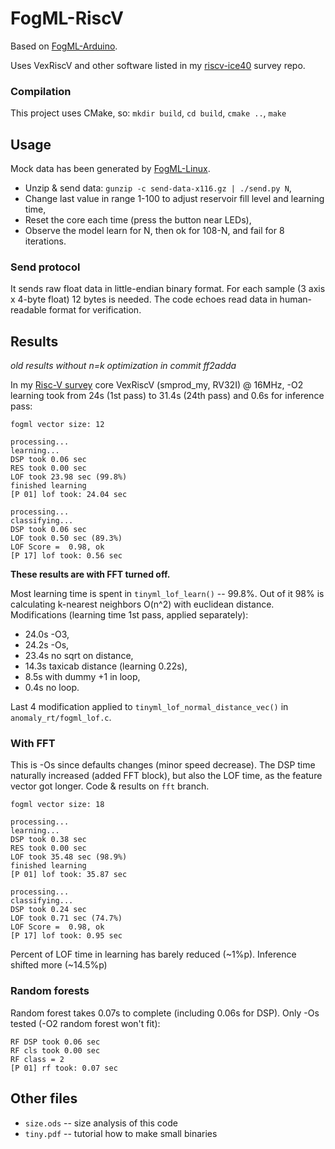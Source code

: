 # FogML-RiscV

Based on [FogML-Arduino](https://github.com/tszydlo/FogML-Arduino).

Uses VexRiscV and other software listed in my [riscv-ice40](https://github.com/MrJake222/riscv-ice40) survey repo.

### Compilation
This project uses CMake, so: `mkdir build`, `cd build`, `cmake ..`, `make`

## Usage
Mock data has been generated by [FogML-Linux](https://github.com/MrJake222/FogML-Linux/).
- Unzip & send data: `gunzip -c send-data-x116.gz | ./send.py N`,
- Change last value in range 1-100 to adjust reservoir fill level and learning time,
- Reset the core each time (press the button near LEDs),
- Observe the model learn for N, then ok for 108-N, and fail for 8 iterations.

### Send protocol
It sends raw float data in little-endian binary format. For each sample (3 axis x 4-byte float)
12 bytes is needed. The code echoes read data in human-readable format for verification.

## Results
*old results without n=k optimization in commit ff2adda*

In my [Risc-V survey](https://github.com/MrJake222/riscv-ice40) core VexRiscV (smprod_my, RV32I) @ 16MHz, -O2
learning took from 24s (1st pass) to 31.4s (24th pass) and 0.6s for inference pass:
```
fogml vector size: 12
```
```
processing...
learning...
DSP took 0.06 sec
RES took 0.00 sec
LOF took 23.98 sec (99.8%)
finished learning
[P 01] lof took: 24.04 sec
```
```
processing...
classifying...
DSP took 0.06 sec
LOF took 0.50 sec (89.3%)
LOF Score =  0.98, ok
[P 17] lof took: 0.56 sec
```
**These results are with FFT turned off.**

Most learning time is spent in `tinyml_lof_learn()` -- 99.8%.
Out of it 98% is calculating k-nearest neighbors O(n^2) with euclidean distance.
Modifications (learning time 1st pass, applied separately):
- 24.0s -O3,
- 24.2s -Os,
- 23.4s no sqrt on distance,
- 14.3s taxicab distance (learning 0.22s),
-  8.5s with dummy +1 in loop,
-  0.4s no loop.

Last 4 modification applied to `tinyml_lof_normal_distance_vec()` in `anomaly_rt/fogml_lof.c`.

### With FFT
This is -Os since defaults changes (minor speed decrease).
The DSP time naturally increased (added FFT block), but also the LOF time,
as the feature vector got longer.
Code & results on `fft` branch.
```
fogml vector size: 18
```
```
processing...
learning...
DSP took 0.38 sec
RES took 0.00 sec
LOF took 35.48 sec (98.9%)
finished learning
[P 01] lof took: 35.87 sec
```
```
processing...
classifying...
DSP took 0.24 sec
LOF took 0.71 sec (74.7%)
LOF Score =  0.98, ok
[P 17] lof took: 0.95 sec
```

Percent of LOF time in learning has barely reduced (~1%p). Inference
shifted more (~14.5%p)

### Random forests

Random forest takes 0.07s to complete (including 0.06s for DSP).
Only -Os tested (-O2 random forest won't fit):
```
RF DSP took 0.06 sec
RF cls took 0.00 sec
RF class = 2
[P 01] rf took: 0.07 sec
```

## Other files
- `size.ods` -- size analysis of this code
- `tiny.pdf` -- tutorial how to make small binaries
